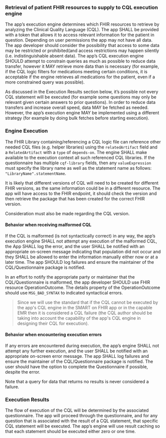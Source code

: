 ### Retrieval of patient FHIR resources to supply to CQL execution engine
The app’s execution engine determines which FHIR resources to retrieve by analyzing the Clinical Quality Language (CQL). The app SHALL be provided with a token that allows it to access relevant information for the patient in question. Depending on user permissions the app may not have all data. The app developer should consider the possibility that access to some data may be restricted or prohibited(and access restrictions may happen silently (i.e. indistinguishable absent data). The app’s CQL execution engine SHOULD attempt to constrain queries as much as possible to reduce data transfer, however it MAY retrieve more data than is necessary (for example, if the CQL logic filters for medications meeting certain conditions, it is acceptable if the engine retrieves all medications for the patient, even if a more constrained query was possible).

As discussed in the Execution Results section below, it’s possible not every CQL statement will be executed (for example some questions may only be relevant given certain answers to prior questions). In order to reduce data transfers and increase overall speed, data MAY be fetched as needed. However, the app’s execution engine MAY be implemented using a different strategy (for example by doing bulk fetches before starting execution).

### Engine Execution

The FHIR Library containing/referencing a CQL logic file can reference other needed CQL files (e.g. helper libraries) using the `relatedArtifact` field and a `RelatedArtifact` with a `type` of `depends-on`. The engine SHALL make available to the execution context all such referenced CQL libraries. If the questionnaire has multiple `cqf-library` fields, then any `valueExpression` must specify the library name as well as the statement name as follows: `"LibraryName".statementName`.

It is likely that different versions of CQL will need to be created for different FHIR versions, as the same information could be in a different resource. The app will have access to the FHIR endpoint, it should check the version and then retrieve the package that has been created for the correct FHIR version.

Consideration must also be made regarding the CQL version.

#### Behavior when receiving malformed CQL
 If the CQL is malformed (is not syntactically correct) in any way, the app’s execution engine SHALL not attempt any execution of the malformed CQL, the App SHALL log the error, and the user SHALL be notified with an appropriate on-screen message indicating that population did not occur and they SHALL be allowed to enter the information manually either now or at a later time. The app SHOULD log failures and ensure the maintainer of the CQL/Questionnaire package is notified. 

In an effort to notify the appropriate party or maintainer that  the CQL/Questionnaire is malformed, the app developer SHOULD use FHIR resource OperationOutcome.  The details property of the OperationOutcome should use `MSG_BAD_SYNTAX` to indicated syntactical errors.

>Since we will use the standard that if the CQL cannot be executed by the app's CQL engine in the SMART on FHIR app or in the capable EMR then it is considered a CQL failure (the CQL author should be taking into account the capability of the app's CQL engine in designing their CQL for execution).

#### Behavior when encountering execution errors
If any errors are encountered during execution, the app’s engine SHALL not attempt any further execution, and the user SHALL be notified with an appropriate on-screen error message. The app SHALL log failures and ensure the maintainer of the CQL/Questionnaire package is notified. The user should have the option to complete the Questionnaire if possible, despite the error.

Note that a query for data that returns no results is never considered a failure.

### Execution Results

The flow of execution of the CQL will be determined by the associated questionnaire. The app will proceed through the questionnaire, and for any question that is associated with the result of a CQL statement, that specific CQL statement will be executed. The app’s engine will use result caching so that each statement should be executed either zero or one time.